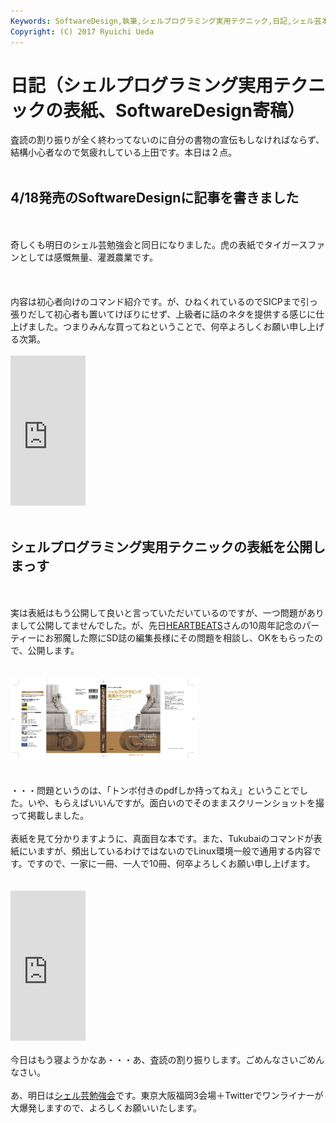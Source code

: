 ```yaml
---
Keywords: SoftwareDesign,執筆,シェルプログラミング実用テクニック,日記,シェル芸本
Copyright: (C) 2017 Ryuichi Ueda
---
```


# 日記（シェルプログラミング実用テクニックの表紙、SoftwareDesign寄稿）
査読の割り振りが全く終わってないのに自分の書物の宣伝もしなければならず、結構小心者なので気疲れしている上田です。本日は２点。<br />
<br />
<h2>4/18発売のSoftwareDesignに記事を書きました</h2><br />
<br />
奇しくも明日のシェル芸勉強会と同日になりました。虎の表紙でタイガースファンとしては感慨無量、灌漑農業です。<br />
<br />
<!--more--><br />
<br />
内容は初心者向けのコマンド紹介です。が、ひねくれているのでSICPまで引っ張りだして初心者も置いてけぼりにせず、上級者に話のネタを提供する感じに仕上げました。つまりみんな買ってねということで、何卒よろしくお願い申し上げる次第。<br />
<br />
<iframe src="http://rcm-fe.amazon-adsystem.com/e/cm?lt1=_blank&bc1=000000&IS2=1&bg1=FFFFFF&fc1=000000&lc1=0000FF&t=ryuichiueda-22&o=9&p=8&l=as4&m=amazon&f=ifr&ref=ss_til&asins=B00TIVC4QA" style="width:120px;height:240px;" scrolling="no" marginwidth="0" marginheight="0" frameborder="0"></iframe><br />
<br />
<h2>シェルプログラミング実用テクニックの表紙を公開しまっす</h2><br />
<br />
実は表紙はもう公開して良いと言っていただいているのですが、一つ問題がありまして公開してませんでした。が、先日<a href="http://heartbeats.jp/" target="_blank">HEARTBEATS</a>さんの10周年記念のパーティーにお邪魔した際にSD誌の編集長様にその問題を相談し、OKをもらったので、公開します。<br />
<br />
<br />
<a href="スクリーンショット-2015-04-17-22.28.53.png"><img src="スクリーンショット-2015-04-17-22.28.53-300x133.png" alt="スクリーンショット 2015-04-17 22.28.53" width="300" height="133" class="aligncenter size-medium wp-image-5859" /></a><br />
<br />
<br />
・・・問題というのは、「トンボ付きのpdfしか持ってねえ」ということでした。いや、もらえばいいんですが。面白いのでそのままスクリーンショットを撮って掲載しました。<br />
<br />
表紙を見て分かりますように、真面目な本です。また、Tukubaiのコマンドが表紙にいますが、頻出しているわけではないのでLinux環境一般で通用する内容です。ですので、一家に一冊、一人で10冊、何卒よろしくお願い申し上げます。<br />
<br />
<br />
<iframe src="http://rcm-fe.amazon-adsystem.com/e/cm?lt1=_blank&bc1=000000&IS2=1&bg1=FFFFFF&fc1=000000&lc1=0000FF&t=ryuichiueda-22&o=9&p=8&l=as4&m=amazon&f=ifr&ref=ss_til&asins=4774173444" style="width:120px;height:240px;" scrolling="no" marginwidth="0" marginheight="0" frameborder="0"></iframe><br />
<br />
今日はもう寝ようかなあ・・・あ、査読の割り振りします。ごめんなさいごめんなさい。<br />
<br />
あ、明日は<a href="http://blog.ueda.asia/?page_id=684" title="シェル芸勉強会スライド一覧">シェル芸勉強会</a>です。東京大阪福岡3会場＋Twitterでワンライナーが大爆発しますので、よろしくお願いいたします。<br />

